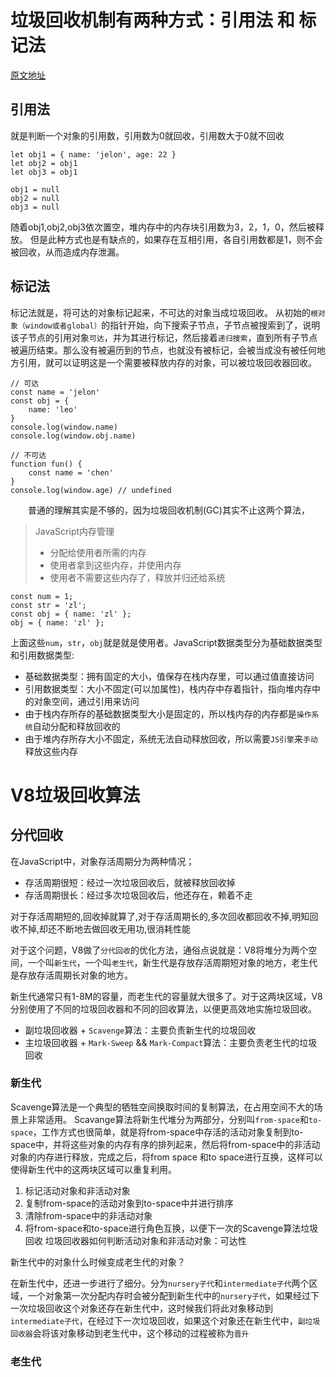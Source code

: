 # 垃圾回收机制有两种方式：引用法 和 标记法
[原文地址](https://juejin.cn/post/6995706341041897486)
## 引用法
就是判断一个对象的引用数，引用数为0就回收，引用数大于0就不回收

    let obj1 = { name: 'jelon', age: 22 }
    let obj2 = obj1
    let obj3 = obj1
    
    obj1 = null
    obj2 = null
    obj3 = null
随着obj1,obj2,obj3依次置空，堆内存中的内存块引用数为3，2，1，0，然后被释放。
但是此种方式也是有缺点的，如果存在互相引用，各自引用数都是1，则不会被回收，从而造成内存泄漏。

## 标记法
标记法就是，将可达的对象标记起来，不可达的对象当成垃圾回收。
从初始的`根对象（window或者global）`的指针开始，向下搜索子节点，子节点被搜索到了，说明该子节点的引用对象`可达`，并为其进行标记，然后接着`递归搜索`，直到所有子节点被遍历结束。那么没有被遍历到的节点，也就没有被标记，会被当成没有被任何地方引用，就可以证明这是一个需要被释放内存的对象，可以被垃圾回收器回收。
    
    // 可达
    const name = 'jelon'
    const obj = {
        name: 'leo'
    }
    console.log(window.name)
    console.log(window.obj.name)
    
    // 不可达
    function fun() {
        const name = 'chen'
    }
    console.log(window.age) // undefined

　　普通的理解其实是不够的，因为垃圾回收机制(GC)其实不止这两个算法，
  
> JavaScript内存管理
> * 分配给使用者所需的内存
> * 使用者拿到这些内存，并使用内存
> * 使用者不需要这些内存了，释放并归还给系统

    const num = 1;
    const str = 'zl';
    const obj = { name: 'zl' };
    obj = { name: 'zl' };
上面这些`num`，`str`，`obj`就是就是使用者。JavaScript数据类型分为基础数据类型和引用数据类型:
* 基础数据类型：拥有固定的大小，值保存在栈内存里，可以通过值直接访问
* 引用数据类型：大小不固定(可以加属性)，栈内存中存着指针，指向堆内存中的对象空间，通过引用来访问
* 由于栈内存所存的基础数据类型大小是固定的，所以栈内存的内存都是`操作系统`自动分配和释放回收的
* 由于堆内存所存大小不固定，系统无法自动释放回收，所以需要`JS引擎`来`手动`释放这些内存

# V8垃圾回收算法
## 分代回收
在JavaScript中，对象存活周期分为两种情况；
* 存活周期很短：经过一次垃圾回收后，就被释放回收掉
* 存活周期很长：经过多次垃圾回收后，他还存在，赖着不走

对于存活周期短的,回收掉就算了,对于存活周期长的,多次回收都回收不掉,明知回收不掉,却还不断地去做回收无用功,很消耗性能

对于这个问题，V8做了`分代回收`的优化方法，通俗点说就是：V8将堆分为两个空间，一个叫`新生代`，一个叫`老生代`，新生代是存放存活周期短对象的地方，老生代是存放存活周期长对象的地方。

新生代通常只有1-8M的容量，而老生代的容量就大很多了。对于这两块区域，V8分别使用了不同的垃圾回收器和不同的回收算法，以便更高效地实施垃圾回收。

* 副垃圾回收器 + `Scavenge`算法：主要负责新生代的垃圾回收
* 主垃圾回收器 + `Mark-Sweep` && `Mark-Compact`算法：主要负责老生代的垃圾回收

### 新生代

Scavenge算法是一个典型的牺牲空间换取时间的复制算法，在占用空间不大的场景上非常适用。
Scavange算法将新生代堆分为两部分，分别叫`from-space`和`to-space`，工作方式也很简单，就是将from-space中存活的活动对象复制到to-space中，并将这些对象的内存有序的排列起来，然后将from-space中的非活动对象的内存进行释放，完成之后，将from space 和to space进行互换，这样可以使得新生代中的这两块区域可以重复利用。
1. 标记活动对象和非活动对象
2. 复制from-space的活动对象到to-space中并进行排序
3. 清除from-space中的非活动对象
4. 将from-space和to-space进行角色互换，以便下一次的Scavenge算法垃圾回收
垃圾回收器如何判断活动对象和非活动对象：可达性

新生代中的对象什么时候变成老生代的对象？

在新生代中，还进一步进行了细分。分为`nursery子代`和`intermediate子代`两个区域，一个对象第一次分配内存时会被分配到新生代中的`nursery子代`，如果经过下一次垃圾回收这个对象还存在新生代中，这时候我们将此对象移动到`intermediate子代`，在经过下一次垃圾回收，如果这个对象还在新生代中，`副垃圾回收器`会将该对象移动到老生代中，这个移动的过程被称为`晋升`

### 老生代
